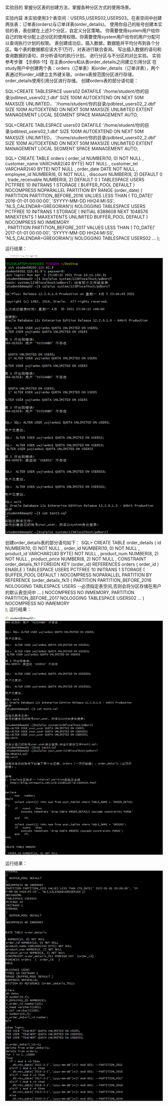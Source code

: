 实验目的
掌握分区表的创建方法，掌握各种分区方式的使用场景。

实验内容
本实验使用3个表空间：USERS,USERS02,USERS03。在表空间中创建两张表：订单表(orders)与订单详表(order_details)。
使用你自己的账号创建本实验的表，表创建在上述3个分区，自定义分区策略。
你需要使用system用户给你自己的账号分配上述分区的使用权限。你需要使用system用户给你的用户分配可以查询执行计划的权限。
表创建成功后，插入数据，数据能并平均分布到各个分区。每个表的数据都应该大于1万行，对表进行联合查询。
写出插入数据的语句和查询数据的语句，并分析语句的执行计划。
进行分区与不分区的对比实验。
实验参考步骤
【示例8-11】在主表orders和从表order_details之间建立引用分区 在study用户中创建两个表：orders（订单表）和order_details（订单详表），两个表通过列order_id建立主外键关联。orders表按范围分区进行存储，order_details使用引用分区进行存储。 创建orders表的部分语句是：

SQL>CREATE TABLESPACE users02 DATAFILE
'/home/student/你的目录/pdbtest_users02_1.dbf'
  SIZE 100M AUTOEXTEND ON NEXT 50M MAXSIZE UNLIMITED，
'/home/student/你的目录/pdbtest_users02_2.dbf' 
  SIZE 100M AUTOEXTEND ON NEXT 50M MAXSIZE UNLIMITED
EXTENT MANAGEMENT LOCAL SEGMENT SPACE MANAGEMENT AUTO;

SQL>CREATE TABLESPACE users03 DATAFILE
'/home/student/你的目录/pdbtest_users02_1.dbf'
  SIZE 100M AUTOEXTEND ON NEXT 50M MAXSIZE UNLIMITED，
'/home/student/你的目录/pdbtest_users02_2.dbf' 
  SIZE 100M AUTOEXTEND ON NEXT 50M MAXSIZE UNLIMITED
EXTENT MANAGEMENT LOCAL SEGMENT SPACE MANAGEMENT AUTO;

SQL> CREATE TABLE orders 
(
 order_id NUMBER(10, 0) NOT NULL 
 , customer_name VARCHAR2(40 BYTE) NOT NULL 
 , customer_tel VARCHAR2(40 BYTE) NOT NULL 
 , order_date DATE NOT NULL 
 , employee_id NUMBER(6, 0) NOT NULL 
 , discount NUMBER(8, 2) DEFAULT 0 
 , trade_receivable NUMBER(8, 2) DEFAULT 0 
) 
TABLESPACE USERS 
PCTFREE 10 INITRANS 1 
STORAGE (   BUFFER_POOL DEFAULT ) 
NOCOMPRESS NOPARALLEL 
PARTITION BY RANGE (order_date) 
(
 PARTITION PARTITION_BEFORE_2016 VALUES LESS THAN (
 TO_DATE(' 2016-01-01 00:00:00', 'SYYYY-MM-DD HH24:MI:SS', 
 'NLS_CALENDAR=GREGORIAN')) 
 NOLOGGING 
 TABLESPACE USERS 
 PCTFREE 10 
 INITRANS 1 
 STORAGE 
( 
 INITIAL 8388608 
 NEXT 1048576 
 MINEXTENTS 1 
 MAXEXTENTS UNLIMITED 
 BUFFER_POOL DEFAULT 
) 
NOCOMPRESS NO INMEMORY  
, PARTITION PARTITION_BEFORE_2017 VALUES LESS THAN (
TO_DATE(' 2017-01-01 00:00:00', 'SYYYY-MM-DD HH24:MI:SS', 
'NLS_CALENDAR=GREGORIAN')) 
NOLOGGING 
TABLESPACE USERS02 
...
);

运行结果：

<img src="https://github.com/2352125906yjb/oracle/blob/main/test3/111.png" />


创建order_details表的部分语句如下：
SQL> CREATE TABLE order_details 
(
id NUMBER(10, 0) NOT NULL 
, order_id NUMBER(10, 0) NOT NULL
, product_id VARCHAR2(40 BYTE) NOT NULL 
, product_num NUMBER(8, 2) NOT NULL 
, product_price NUMBER(8, 2) NOT NULL 
, CONSTRAINT order_details_fk1 FOREIGN KEY  (order_id)
REFERENCES orders  (  order_id   )
ENABLE 
) 
TABLESPACE USERS 
PCTFREE 10 INITRANS 1 
STORAGE (   BUFFER_POOL DEFAULT ) 
NOCOMPRESS NOPARALLEL
PARTITION BY REFERENCE (order_details_fk1)
(
PARTITION PARTITION_BEFORE_2016 
NOLOGGING 
TABLESPACE USERS --必须指定表空间,否则会将分区存储在用户的默认表空间中
...
) 
NOCOMPRESS NO INMEMORY, 
PARTITION PARTITION_BEFORE_2017 
NOLOGGING 
TABLESPACE USERS02
...
) 
NOCOMPRESS NO INMEMORY  
);
运行结果：

<img src="https://github.com/2352125906yjb/oracle/blob/main/test3/222.png" />

运行结果：

<img src="https://github.com/2352125906yjb/oracle/blob/main/test3/333.png" />
